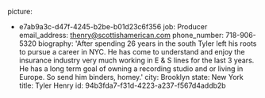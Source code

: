 picture:
  - e7ab9a3c-d47f-4245-b2be-b01d23c6f356
job: Producer
email_address: thenry@scottishamerican.com
phone_number: 718-906-5320
biography: 'After spending 26 years in the south Tyler left his roots to pursue a career in NYC. He has come to understand and enjoy the insurance industry very much working in E & S lines for the last 3 years. He has a long term goal of owning a recording studio and or living in Europe. So send him binders, homey.'
city: Brooklyn
state: New York
title: Tyler Henry
id: 94b3fda7-f31d-4223-a237-f567d4addb2b
